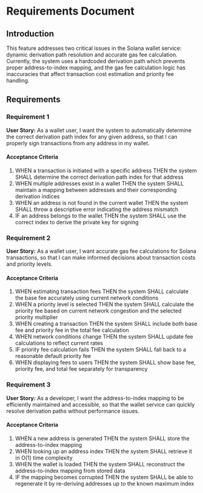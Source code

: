 # Requirements Document

## Introduction

This feature addresses two critical issues in the Solana wallet service: dynamic derivation path resolution and accurate gas fee calculation. Currently, the system uses a hardcoded derivation path which prevents proper address-to-index mapping, and the gas fee calculation logic has inaccuracies that affect transaction cost estimation and priority fee handling.

## Requirements

### Requirement 1

**User Story:** As a wallet user, I want the system to automatically determine the correct derivation path index for any given address, so that I can properly sign transactions from any address in my wallet.

#### Acceptance Criteria

1. WHEN a transaction is initiated with a specific address THEN the system SHALL determine the correct derivation path index for that address
2. WHEN multiple addresses exist in a wallet THEN the system SHALL maintain a mapping between addresses and their corresponding derivation indices
3. WHEN an address is not found in the current wallet THEN the system SHALL throw a descriptive error indicating the address mismatch
4. IF an address belongs to the wallet THEN the system SHALL use the correct index to derive the private key for signing

### Requirement 2

**User Story:** As a wallet user, I want accurate gas fee calculations for Solana transactions, so that I can make informed decisions about transaction costs and priority levels.

#### Acceptance Criteria

1. WHEN estimating transaction fees THEN the system SHALL calculate the base fee accurately using current network conditions
2. WHEN a priority level is selected THEN the system SHALL calculate the priority fee based on current network congestion and the selected priority multiplier
3. WHEN creating a transaction THEN the system SHALL include both base fee and priority fee in the total fee calculation
4. WHEN network conditions change THEN the system SHALL update fee calculations to reflect current rates
5. IF priority fee calculation fails THEN the system SHALL fall back to a reasonable default priority fee
6. WHEN displaying fees to users THEN the system SHALL show base fee, priority fee, and total fee separately for transparency

### Requirement 3

**User Story:** As a developer, I want the address-to-index mapping to be efficiently maintained and accessible, so that the wallet service can quickly resolve derivation paths without performance issues.

#### Acceptance Criteria

1. WHEN a new address is generated THEN the system SHALL store the address-to-index mapping
2. WHEN looking up an address index THEN the system SHALL retrieve it in O(1) time complexity
3. WHEN the wallet is loaded THEN the system SHALL reconstruct the address-to-index mapping from stored data
4. IF the mapping becomes corrupted THEN the system SHALL be able to regenerate it by re-deriving addresses up to the known maximum index